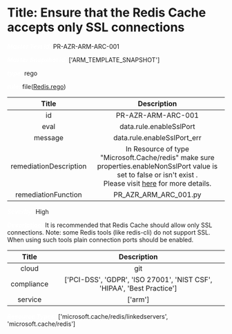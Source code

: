 



# Title: Ensure that the Redis Cache accepts only SSL connections


***<font color="white">Master Test Id:</font>*** PR-AZR-ARM-ARC-001

***<font color="white">Master Snapshot Id:</font>*** ['ARM_TEMPLATE_SNAPSHOT']

***<font color="white">type:</font>*** rego

***<font color="white">rule:</font>*** file([Redis.rego])  
  
  
  
  

|Title|Description|
| :---: | :---: |
|id|PR-AZR-ARM-ARC-001|
|eval|data.rule.enableSslPort|
|message|data.rule.enableSslPort_err|
|remediationDescription|In Resource of type "Microsoft.Cache/redis" make sure properties.enableNonSslPort value is set to false or isn't exist .<br>Please visit <a href='https://docs.microsoft.com/en-us/azure/templates/Microsoft.Cache/redis' target='_blank'>here</a> for more details.|
|remediationFunction|PR_AZR_ARM_ARC_001.py|


***<font color="white">Severity:</font>*** High

***<font color="white">Description:</font>*** It is recommended that Redis Cache should allow only SSL connections. Note: some Redis tools (like redis-cli) do not support SSL. When using such tools plain connection ports should be enabled.  
  
  

|Title|Description|
| :---: | :---: |
|cloud|git|
|compliance|['PCI-DSS', 'GDPR', 'ISO 27001', 'NIST CSF', 'HIPAA', 'Best Practice']|
|service|['arm']|


***<font color="white">Resource Types:</font>*** ['microsoft.cache/redis/linkedservers', 'microsoft.cache/redis']


[Redis.rego]: https://github.com/prancer-io/prancer-compliance-test/tree/master/azure/iac/Redis.rego
